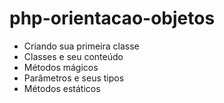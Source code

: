 # php-orientacao-objetos

- Criando sua primeira classe
- Classes e seu conteúdo
- Métodos mágicos
- Parâmetros e seus tipos
- Métodos estáticos
